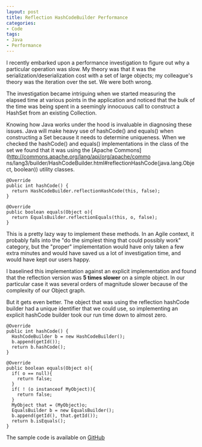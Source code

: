```yaml
---
layout: post
title: Reflection HashCodeBuilder Performance
categories:
- Code
tags: 
- Java
- Performance
---
```


I recently embarked upon a performance investigation to figure out why a
particular operation was slow. My theory was that it was the
serialization/deserialization cost with a set of large objects; my colleague's
theory was the iteration over the set. We were both wrong.

The investigation became intriguing when we started measuring the elapsed time
at various points in the application and noticed that the bulk of the time was
being spent in a seemingly innocuous call to construct a HashSet from an
existing Collection.

Knowing how Java works under the hood is invaluable in diagnosing these
issues. Java will make heavy use of hashCode() and equals() when constructing
a Set because it needs to determine uniqueness. When we checked the hashCode()
and equals() implementations in the class of the set we found that it was
using the [Apache Commons](http://commons.apache.org/lang/api/org/apache/commo
ns/lang3/builder/HashCodeBuilder.html#reflectionHashCode\(java.lang.Object,
boolean\)) utility classes.

    
    
    
    @Override
    public int hashCode() {
      return HashCodeBuilder.reflectionHashCode(this, false);
    }
    
    @Override
    public boolean equals(Object o){
      return EqualsBuilder.reflectionEquals(this, o, false);
    }
    

This is a pretty lazy way to implement these methods. In an Agile context, it
probably falls into the "do the simplest thing that could possibly work"
category, but the "proper" implementation would have only taken a few extra
minutes and would have saved us a lot of investigation time, and would have
kept our users happy.

I baselined this implementation against an explicit implementation and found
that the reflection version was **5 times slower** on a simple object. In our
particular case it was several orders of magnitude slower because of the
complexity of our Object graph.

But it gets even better. The object that was using the reflection hashCode
builder had a unique identifier that we could use, so implementing an explicit
hashCode builder took our run time down to almost zero.

    
    
    
    @Override
    public int hashCode() {
      HashCodeBuilder b = new HashCodeBuilder();
      b.append(getId());
      return b.hashCode();
    }
    
    @Override
    public boolean equals(Object o){
      if( o == null){
        return false;
      }
      if( ! (o instanceof MyObject)){
        return false;
      }
      MyObject that = (MyObject)o;
      EqualsBuilder b = new EqualsBuilder();
      b.append(getId(), that.getId());
      return b.isEquals();
    }
    

The sample code is available on [GitHub](https://github.com/pards/hashcode)

